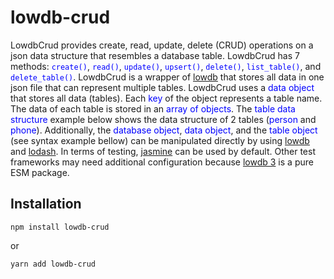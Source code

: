 # lowdb-crud

<div class="description">
    LowdbCrud provides create, read, update, delete (CRUD)
operations on a json data structure that resembles a database table.
LowdbCrud has 7 methods: <code style="color:blue">create()</code>, <code style="color:blue">read()</code>, <code style="color:blue">update()</code>, <code style="color:blue">upsert()</code>, <code style="color:blue">delete()</code>, <code style="color:blue">list_table()</code>, and <code style="color:blue">delete_table()</code>.
LowdbCrud is a wrapper of <a href="https://github.com/typicode/lowdb" target="_blank">lowdb</a> that stores all data in one json file that can represent multiple tables.
LowdbCrud uses a <span style="color:blue">data object</span>
that stores all data (tables). Each <span style="color:blue">key</span> of the object represents a table name.
The data of each table is stored in an <span style="color:blue">array of objects</span>.
The <span style="color:blue">table data structure</span> example below shows the data structure of 2 tables (<span style="color:blue">person</span> and <span style="color:blue">phone</span>).
Additionally, the <span style="color:blue">database object</span>, <span style="color:blue">data object</span>, and the <span style="color:blue">table object</span> (see syntax example bellow) can be manipulated directly by using <a href="https://github.com/typicode/lowdb" target="_blank">lowdb</a> and <a href="https://github.com/lodash/lodash" target="_blank">lodash</a>.
In terms of testing, <a href="https://github.com/jasmine/jasmine-npm" target="_blank">jasmine</a> can be used by default.  Other test frameworks may need additional configuration because <a href="https://github.com/typicode/lowdb" target="_blank">lowdb 3</a> is a pure ESM package.
</div>

## Installation
```
npm install lowdb-crud
```
or

```
yarn add lowdb-crud
```

